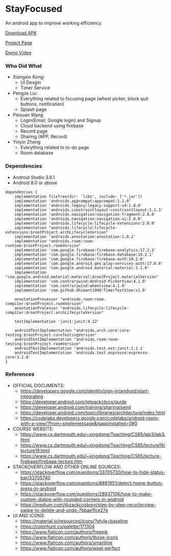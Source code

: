 # StayFocused
<p>An android app to improve working efficiency.</p>

[Download APK](https://github.com/lpzjerry/StayFocused/raw/master/StayFocused.apk)

[Project Page](https://home.cs.dartmouth.edu/~pengze/stayfocused/)

[Demo Video](https://drive.google.com/file/d/1WkFBHc92XS_Vd6gbQXKYVTEBVcokjeWZ/view?usp=sharing)

### Who Did What
- Xiangxin Kong:
	- UI Desgin
	- Timer Service
- Pengze Liu:
	- Everything related to focusing page (wheel picker, block quit buttons, notification)
	- Splash page
- Peixuan Wang
	- Login(Email, Google login) and Signup
	- Cloud backend using firebase
	- Record page
	- Sharing (APP, Record)
- Yinyin Zheng
	- Everything related to to-do page
	- Room database

### Dependencies
- Android Studio 3.6.1
- Android 8.0 or above
```
dependencies {
    implementation fileTree(dir: 'libs', include: ['*.jar'])
    implementation 'androidx.appcompat:appcompat:1.1.0'
    implementation 'androidx.legacy:legacy-support-v4:1.0.0'
    implementation 'androidx.constraintlayout:constraintlayout:1.1.3'
    implementation 'androidx.navigation:navigation-fragment:2.0.0'
    implementation 'androidx.navigation:navigation-ui:2.0.0'
    implementation 'androidx.lifecycle:lifecycle-extensions:2.0.0'
    implementation "androidx.lifecycle:lifecycle-extensions:$rootProject.archLifecycleVersion"
    implementation 'androidx.annotation:annotation:1.0.2'
    implementation "androidx.room:room-runtime:$rootProject.roomVersion"
    implementation 'com.google.firebase:firebase-analytics:17.2.2'
    implementation 'com.google.firebase:firebase-database:19.2.1'
    implementation 'com.google.firebase:firebase-auth:19.2.0'
    implementation 'com.google.android.gms:play-services-auth:17.0.0'
    implementation 'com.google.android.material:material:1.1.0'
    implementation "com.google.android.material:material:$rootProject.materialVersion"
    implementation 'com.contrarywind:Android-PickerView:4.1.9'
    implementation 'com.contrarywind:wheelview:4.1.0'
    implementation 'com.github.dhimant1990:TimerTextView:v1.0'
    
    annotationProcessor "androidx.room:room-compiler:$rootProject.roomVersion"
    annotationProcessor "androidx.lifecycle:lifecycle-compiler:$rootProject.archLifecycleVersion"
    
    testImplementation 'junit:junit:4.12'
    
    androidTestImplementation "androidx.arch.core:core-testing:$rootProject.coreTestingVersion"
    androidTestImplementation "androidx.room:room-testing:$rootProject.roomVersion"
    androidTestImplementation 'androidx.test.ext:junit:1.1.1'
    androidTestImplementation 'androidx.test.espresso:espresso-core:3.2.0'
}
```

### References
- OFFICIAL DOCUMENTS:
	- https://developers.google.com/identity/sign-in/android/start-integrating
	- https://developer.android.com/jetpack/docs/guide
	- https://developer.android.com/training/sharing/send
	- https://developer.android.com/topic/libraries/architecture/index.html
	- https://codelabs.developers.google.com/codelabs/android-room-with-a-view/?from=singlemessage&isappinstalled=0#0
- COURSE WEBSITE:
	- https://www.cs.dartmouth.edu/~xingdong/Teaching/CS65/lab3/lab3.html
	- https://www.cs.dartmouth.edu/~xingdong/Teaching/CS65/lecture19/lecture19.html
	- https://www.cs.dartmouth.edu/~xingdong/Teaching/CS65/lecture-firebase/firebase-lecture.htm
- STACKOVERFLOW AND OTHER ONLINE SOURCES:
	- https://stackoverflow.com/questions/33705720/how-to-hide-status-bar/33705740
	- https://stackoverflow.com/questions/8881951/detect-home-button-press-in-android
	- https://stackoverflow.com/questions/28937106/how-to-make-custom-dialog-with-rounded-corners-in-android
	- https://medium.com/@zackcosborn/step-by-step-recyclerview-swipe-to-delete-and-undo-7bbae1fce27e
- UI AND ICONS:
	- https://material.io/resources/icons/?style=baseline
	- https://colorhunt.co/palette/171304
	- https://www.flaticon.com/authors/freepik
	- https://www.flaticon.com/authors/those-icons
	- https://www.flaticon.com/authors/smartline
	- https://www.flaticon.com/authors/pixel-perfect
